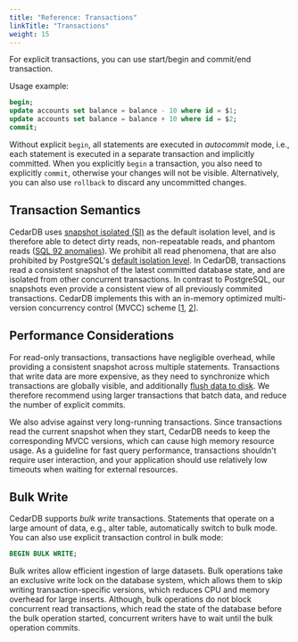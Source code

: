 ```yaml
---
title: "Reference: Transactions"
linkTitle: "Transactions"
weight: 15
---
```


For explicit transactions, you can use start/begin and commit/end transaction.

Usage example:

```sql
begin;
update accounts set balance = balance - 10 where id = $1;
update accounts set balance = balance + 10 where id = $2;
commit;
```

Without explicit `begin`, all statements are executed in *autocommit* mode, i.e., each statement is executed in a
separate transaction and implicitly committed.
When you explicitly `begin` a transaction, you also need to explicitly `commit`, otherwise your changes will not be
visible.
Alternatively, you can also use `rollback` to discard any uncommitted changes.

## Transaction Semantics

CedarDB uses [snapshot isolated (SI)](https://en.wikipedia.org/wiki/Snapshot_isolation) as the default isolation level, and is therefore able to detect dirty reads, non-repeatable reads, and phantom reads ([SQL 92 anomalies](https://en.wikipedia.org/wiki/Isolation_(database_systems)#Read_Phenomena)).
We prohibit all read phenomena, that are also prohibited by PostgreSQL's [default isolation level](https://www.postgresql.org/docs/current/transaction-iso.html).
In CedarDB, transactions read a consistent snapshot of the latest committed database state, and are isolated from other concurrent transactions.
In contrast to PostgreSQL, our snapshots even provide a consistent view of all previously commited transactions.
CedarDB implements this with an in-memory optimized multi-version concurrency control (MVCC) scheme
[[1](https://db.in.tum.de/~freitag/papers/p2797-freitag.pdf), [2](https://db.in.tum.de/~muehlbau/papers/mvcc.pdf)].

## Performance Considerations

For read-only transactions, transactions have negligible overhead, while providing a consistent snapshot across multiple statements.
Transactions that write data are more expensive, as they need to synchronize which transactions are globally visible, and additionally [flush data to disk](/docs/references/writecache).
We therefore recommend using larger transactions that batch data, and reduce the number of explicit commits.

We also advise against very long-running transactions.
Since transactions read the current snapshot when they start, CedarDB needs to keep the corresponding MVCC versions, which can cause high memory resource usage.
As a guideline for fast query performance, transactions shouldn't require user interaction, and your application should use relatively low timeouts when waiting for external resources.

## Bulk Write

CedarDB supports *bulk write* transactions.
Statements that operate on a large amount of data, e.g., alter table, automatically switch to bulk mode.
You can also use explicit transaction control in bulk mode:

```sql
BEGIN BULK WRITE;
```

Bulk writes allow efficient ingestion of large datasets.
Bulk operations take an exclusive write lock on the database system, which allows them to skip writing transaction-specific versions, which reduces CPU and memory overhead for large inserts.
Although, bulk operations do not block concurrent read transactions, which read the state of the database before the bulk operation started, concurrent writers have to wait until the bulk operation commits.
